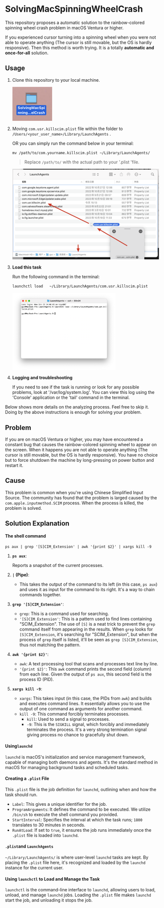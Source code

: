 # SolvingMacSpinningWheelCrash

This repository proposes a automatic solution to the rainbow-colored spinning wheel crash problem in macOS Ventura or higher.

If you experienced cursor turning into a spinning wheel when you were not able to operate anything (The cursor is still movable, but the OS is hardly responsive). Then this method is worth trying. It is a totally **automatic and once-for-all** solution. 

## Usage

1. Clone this repository to your local machine.

   <img src="README.assets/image-20231023154428266.png" alt="image-20231023154428266" style="zoom:50%;" />

2. Moving `com.usr.killscim.plist` file within the folder to `/Users/<your_user_name>/Library/LaunchAgents` .

   OR you can simply run the command below in your terminal:

   ```
   mv /path/to/com.yourname.killscim.plist ~/Library/LaunchAgents/
   ```

   > Replace `/path/to/` with the actual path to your '.plist 'file.

   ![image-20231023154631343](README.assets/image-20231023154631343.png)

3. **Load this task**

   Run the following command in the terminal:

   ```bash
   launchctl load 	~/Library/LaunchAgents/com.usr.killscim.plist
   ```

   <img src="README.assets/image-20231023170114059.png" alt="image-20231023170114059" style="zoom:33%;" />

4. **Logging and troubleshooting**

   If you need to see if the task is running or look for any possible problems, look at '/var/log/system.log'. You can view this log using the 'Console' application or the 'tail' command in the terminal.



Below shows more details on the analyzing process. Feel free to skip it. Doing by the above instructions is enough for solving your problem.

## Problem

If you are on macOS Ventura or higher, you may have encountered a constant bug that causes the rainbow-colored spinning wheel to appear on the screen. When it happens you are not able to operate anything (The cursor is still movable, but the OS is hardly responsive). You have no choice but to force shutdown the machine by long-pressing on power button and restart it.

## Cause

This problem is common when you're using Chinese Simplified Input Source. The community has found that the problem is larged caused by the `com.apple.inputmethod.SCIM` process. When the process is killed, the problem is solved. 

## Solution Explanation

#### **The shell command**

```
ps aux | grep '[S]CIM_Extension' | awk '{print $2}' | xargs kill -9
```

1. **`ps aux`**:
   
    Reports a snapshot of the current processes.
   
2. **`|` (Pipe)**:
   
   - This takes the output of the command to its left (in this case, `ps aux`) and uses it as input for the command to its right. It's a way to chain commands together.
   
3. **`grep '[S]CIM_Extension'`**:
   - `grep`: This is a command used for searching.
   - `'[S]CIM_Extension'`: This is a pattern used to find lines containing "SCIM_Extension". The use of `[S]` is a neat trick to prevent the `grep` command itself from appearing in the results. When `grep` looks for `[S]CIM_Extension`, it's searching for "SCIM_Extension", but when the process of `grep` itself is listed, it'll be seen as `grep [S]CIM_Extension`, thus not matching the pattern.

4. **`awk '{print $2}'`**:
   - `awk`: A text processing tool that scans and processes text line by line.
   - `'{print $2}'`: This `awk` command prints the second field (column) from each line. Given the output of `ps aux`, this second field is the process ID (PID).

5. **`xargs kill -9`**:
   
   - `xargs`: This takes input (in this case, the PIDs from `awk`) and builds and executes command lines. It essentially allows you to use the output of one command as arguments for another command.
   - `kill -9`: This command forcibly terminates processes. 
     - `kill`: Used to send a signal to processes.
     - `-9`: This is the `SIGKILL` signal, which forcibly and immediately terminates the process. It's a very strong termination signal giving process no chance to gracefully shut down.

#### **Using`launchd`**

`launchd` is macOS's initialization and service management framework, capable of managing both daemons and agents. It's the standard method in macOS for managing background tasks and scheduled tasks.

#### **Creating a `.plist` File**

This `.plist` file is the job definition for `launchd`, outlining when and how the task should run.

- `Label`: This gives a unique identifier for the job.
- `ProgramArguments`: It defines the command to be executed. We utilize `/bin/sh` to execute the shell command you provided.
- `StartInterval`: Specifies the interval at which the task runs; `1800` translates to 30 minutes in seconds.
- `RunAtLoad`: If set to `true`, it ensures the job runs immediately once the `.plist` file is loaded into `launchd`.

#### **`.plist`and `LaunchAgents`**

`~/Library/LaunchAgents/` is where user-level `launchd` tasks are kept. By placing the `.plist` file here, it's recognized and loaded by the `launchd` instance for the current user.

#### **Using `launchctl` to Load and Manage the Task**

`launchctl` is the command-line interface to `launchd`, allowing users to load, unload, and manage `launchd` jobs. Loading the `.plist` file makes `launchd` start the job, and unloading it stops the job.